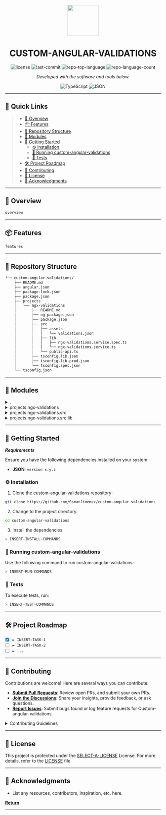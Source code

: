 <p align="center">
  <img src="https://cdn-icons-png.flaticon.com/512/6295/6295417.png" width="100" />
</p>
<p align="center">
    <h1 align="center">CUSTOM-ANGULAR-VALIDATIONS</h1>
</p>
<p align="center">
 <img src="https://img.shields.io/github/license/OsmanJimenez/custom-angular-validations?style=flat&color=0080ff" alt="license">
 <img src="https://img.shields.io/github/last-commit/OsmanJimenez/custom-angular-validations?style=flat&logo=git&logoColor=white&color=0080ff" alt="last-commit">
 <img src="https://img.shields.io/github/languages/top/OsmanJimenez/custom-angular-validations?style=flat&color=0080ff" alt="repo-top-language">
 <img src="https://img.shields.io/github/languages/count/OsmanJimenez/custom-angular-validations?style=flat&color=0080ff" alt="repo-language-count">
<p>
<p align="center">
  <em>Developed with the software and tools below.</em>
</p>
<p align="center">
 <img src="https://img.shields.io/badge/TypeScript-3178C6.svg?style=flat&logo=TypeScript&logoColor=white" alt="TypeScript">
 <img src="https://img.shields.io/badge/JSON-000000.svg?style=flat&logo=JSON&logoColor=white" alt="JSON">
</p>
<hr>

## 🔗 Quick Links

> - [📍 Overview](#-overview)
> - [📦 Features](#-features)
> - [📂 Repository Structure](#-repository-structure)
> - [🧩 Modules](#-modules)
> - [🚀 Getting Started](#-getting-started)
>   - [⚙️ Installation](#️-installation)
>   - [🤖 Running custom-angular-validations](#-running-custom-angular-validations)
>   - [🧪 Tests](#-tests)
> - [🛠 Project Roadmap](#-project-roadmap)
> - [🤝 Contributing](#-contributing)
> - [📄 License](#-license)
> - [👏 Acknowledgments](#-acknowledgments)

---

## 📍 Overview

 `overview`

---

## 📦 Features

 `features`

---

## 📂 Repository Structure

```sh
└── custom-angular-validations/
    ├── README.md
    ├── angular.json
    ├── package-lock.json
    ├── package.json
    ├── projects
    │   └── ngx-validations
    │       ├── README.md
    │       ├── ng-package.json
    │       ├── package.json
    │       ├── src
    │       │   ├── assets
    │       │   │   └── validations.json
    │       │   ├── lib
    │       │   │   ├── ngx-validations.service.spec.ts
    │       │   │   └── ngx-validations.service.ts
    │       │   └── public-api.ts
    │       ├── tsconfig.lib.json
    │       ├── tsconfig.lib.prod.json
    │       └── tsconfig.spec.json
    └── tsconfig.json
```

---

## 🧩 Modules

<details closed><summary>.</summary>

| File                                                                                                          | Summary                                       |
| ---                                                                                                           | ---                                           |
| [tsconfig.json](https://github.com/OsmanJimenez/custom-angular-validations/blob/master/tsconfig.json)         |  `tsconfig.json`     |
| [angular.json](https://github.com/OsmanJimenez/custom-angular-validations/blob/master/angular.json)           |  `angular.json`      |
| [package.json](https://github.com/OsmanJimenez/custom-angular-validations/blob/master/package.json)           |  `package.json`      |
| [package-lock.json](https://github.com/OsmanJimenez/custom-angular-validations/blob/master/package-lock.json) |  `package-lock.json` |

</details>

<details closed><summary>projects.ngx-validations</summary>

| File                                                                                                                                             | Summary                                                                     |
| ---                                                                                                                                              | ---                                                                         |
| [ng-package.json](https://github.com/OsmanJimenez/custom-angular-validations/blob/master/projects/ngx-validations/ng-package.json)               |  `projects/ngx-validations/ng-package.json`        |
| [tsconfig.lib.json](https://github.com/OsmanJimenez/custom-angular-validations/blob/master/projects/ngx-validations/tsconfig.lib.json)           |  `projects/ngx-validations/tsconfig.lib.json`      |
| [tsconfig.lib.prod.json](https://github.com/OsmanJimenez/custom-angular-validations/blob/master/projects/ngx-validations/tsconfig.lib.prod.json) |  `projects/ngx-validations/tsconfig.lib.prod.json` |
| [tsconfig.spec.json](https://github.com/OsmanJimenez/custom-angular-validations/blob/master/projects/ngx-validations/tsconfig.spec.json)         |  `projects/ngx-validations/tsconfig.spec.json`     |
| [package.json](https://github.com/OsmanJimenez/custom-angular-validations/blob/master/projects/ngx-validations/package.json)                     |  `projects/ngx-validations/package.json`           |

</details>

<details closed><summary>projects.ngx-validations.src</summary>

| File                                                                                                                               | Summary                                                                |
| ---                                                                                                                                | ---                                                                    |
| [public-api.ts](https://github.com/OsmanJimenez/custom-angular-validations/blob/master/projects/ngx-validations/src/public-api.ts) |  `projects/ngx-validations/src/public-api.ts` |

</details>

<details closed><summary>projects.ngx-validations.src.lib</summary>

| File                                                                                                                                                                       | Summary                                                                                      |
| ---                                                                                                                                                                        | ---                                                                                          |
| [ngx-validations.service.ts](https://github.com/OsmanJimenez/custom-angular-validations/blob/master/projects/ngx-validations/src/lib/ngx-validations.service.ts)           |  `projects/ngx-validations/src/lib/ngx-validations.service.ts`      |
| [ngx-validations.service.spec.ts](https://github.com/OsmanJimenez/custom-angular-validations/blob/master/projects/ngx-validations/src/lib/ngx-validations.service.spec.ts) |  `projects/ngx-validations/src/lib/ngx-validations.service.spec.ts` |

</details>

---

## 🚀 Getting Started

***Requirements***

Ensure you have the following dependencies installed on your system:

- **JSON**: `version x.y.z`

### ⚙️ Installation

1. Clone the custom-angular-validations repository:

```sh
git clone https://github.com/OsmanJimenez/custom-angular-validations
```

2. Change to the project directory:

```sh
cd custom-angular-validations
```

3. Install the dependencies:

```sh
> INSERT-INSTALL-COMMANDS
```

### 🤖 Running custom-angular-validations

Use the following command to run custom-angular-validations:

```sh
> INSERT-RUN-COMMANDS
```

### 🧪 Tests

To execute tests, run:

```sh
> INSERT-TEST-COMMANDS
```

---

## 🛠 Project Roadmap

- [X] `► INSERT-TASK-1`
- [ ] `► INSERT-TASK-2`
- [ ] `► ...`

---

## 🤝 Contributing

Contributions are welcome! Here are several ways you can contribute:

- **[Submit Pull Requests](https://github.com/OsmanJimenez/custom-angular-validations/blob/main/CONTRIBUTING.md)**: Review open PRs, and submit your own PRs.
- **[Join the Discussions](https://github.com/OsmanJimenez/custom-angular-validations/discussions)**: Share your insights, provide feedback, or ask questions.
- **[Report Issues](https://github.com/OsmanJimenez/custom-angular-validations/issues)**: Submit bugs found or log feature requests for Custom-angular-validations.

<details closed>
    <summary>Contributing Guidelines</summary>

1. **Fork the Repository**: Start by forking the project repository to your GitHub account.
2. **Clone Locally**: Clone the forked repository to your local machine using a Git client.

   ```sh
   git clone https://github.com/OsmanJimenez/custom-angular-validations
   ```

3. **Create a New Branch**: Always work on a new branch, giving it a descriptive name.

   ```sh
   git checkout -b new-feature-x
   ```

4. **Make Your Changes**: Develop and test your changes locally.
5. **Commit Your Changes**: Commit with a clear message describing your updates.

   ```sh
   git commit -m 'Implemented new feature x.'
   ```

6. **Push to GitHub**: Push the changes to your forked repository.

   ```sh
   git push origin new-feature-x
   ```

7. **Submit a Pull Request**: Create a PR against the original project repository. Clearly describe the changes and their motivations.

Once your PR is reviewed and approved, it will be merged into the main branch.

</details>

---

## 📄 License

This project is protected under the [SELECT-A-LICENSE](https://choosealicense.com/licenses) License. For more details, refer to the [LICENSE](https://choosealicense.com/licenses/) file.

---

## 👏 Acknowledgments

- List any resources, contributors, inspiration, etc. here.

[**Return**](#-quick-links)

---
